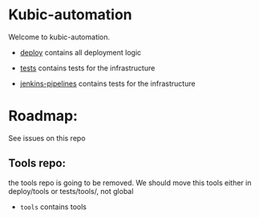 # Kubic-automation

Welcome to kubic-automation.

- [deploy](deploy/) contains all deployment logic

- [tests](tests/) contains tests for the infrastructure

- [jenkins-pipelines](jenkins-pipelines) contains tests for the infrastructure

# Roadmap:

See issues on this repo

## Tools repo:

the tools repo is going to be removed. We should move this tools either in deploy/tools or tests/tools/, not global

- `tools` contains tools 
